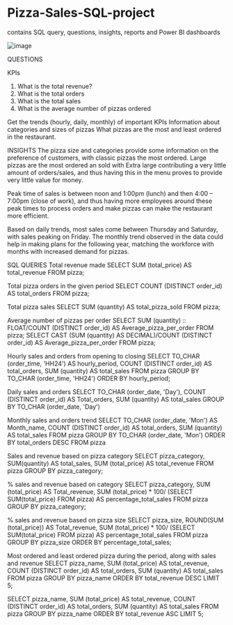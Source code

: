 # Pizza-Sales-SQL-project
contains SQL query, questions, insights, reports and Power BI dashboards 

![image](https://github.com/Orinamhe/Pizza-Sales-SQL-project/assets/153821560/6005d513-2e83-4ba9-b373-8300ed236b44)


QUESTIONS

KPIs
1.	What is the total revenue?
2.	What is the total orders
3.	What is the total sales
4.	What is the average number of pizzas ordered


Get the trends (hourly, daily, monthly) of important KPIs
Information about categories and sizes of pizzas 
What pizzas are the most and least ordered in the restaurant.

INSIGHTS
The pizza size and categories provide some information on the preference of customers, with classic pizzas the most ordered. Large pizzas are the most ordered an sold with Extra large contributing a very little amount of orders/sales, and thus having this in the menu proves to provide very little value for money.

Peak time of sales is between noon and 1:00pm (lunch) and then 4:00 – 7:00pm (close of work), and thus having more employees around these peak times to process orders and make pizzas can make the restaurant more efficient.

Based on daily trends, most sales come between Thursday and Saturday, with sales peaking on Friday. The monthly trend observed in the data could help in making plans for the following year, matching the workforce with months with increased demand for pizzas.

SQL QUERIES
Total revenue made
SELECT SUM (total_price) AS total_revenue FROM pizza;

Total pizza orders in the given period
SELECT COUNT (DISTINCT order_id) AS total_orders FROM pizza;

Total pizza sales
SELECT SUM (quantity) AS total_pizza_sold FROM pizza;

Average number of pizzas per order
SELECT SUM (quantity) :: FLOAT/COUNT (DISTINCT order_id) AS Average_pizza_per_order FROM pizza;
SELECT CAST (SUM (quantity) AS DECIMAL)/COUNT (DISTINCT order_id) AS Average_pizza_per_order
FROM pizza;

Hourly sales and orders from opening to closing
SELECT
TO_CHAR (order_time, 'HH24') AS hourly_period,
COUNT (DISTINCT order_id) AS total_orders,
SUM (quantity) AS total_sales
FROM pizza
GROUP BY TO_CHAR (order_time, 'HH24') ORDER BY hourly_period;

Daily sales and orders
SELECT TO_CHAR (order_date, 'Day'),
COUNT (DISTINCT order_id) AS Total_orders,
SUM (quantity) AS total_sales GROUP BY TO_CHAR (order_date, 'Day')

Monthly sales and orders trend
SELECT TO_CHAR (order_date, 'Mon') AS Month_name, COUNT (DISTINCT order_id) AS total_orders,
SUM (quantity) AS total_sales FROM pizza
GROUP BY TO_CHAR (order_date, 'Mon') ORDER BY total_orders DESC
FROM pizza

Sales and revenue based on pizza category
SELECT pizza_category, SUM(quantity) AS total_sales, SUM (total_price) AS total_revenue FROM pizza
GROUP BY pizza_category;

% sales and revenue based on category
SELECT pizza_category,
SUM (total_price) AS Total_revenue,
SUM (total_price) * 100/ (SELECT SUM(total_price) FROM pizza) AS
percentage_total_sales FROM pizza
GROUP BY pizza_category;

% sales and revenue based on pizza size
SELECT pizza_size,
ROUND(SUM (total_price)) AS Total_revenue,
SUM (total_price) * 100/ (SELECT SUM(total_price) FROM pizza) AS percentage_total_sales FROM pizza
GROUP BY pizza_size
ORDER BY percentage_total_sales;

Most ordered and least ordered pizza during the period, along with sales and revenue
SELECT pizza_name,
SUM (total_price) AS total_revenue,
COUNT (DISTINCT order_id) AS total_orders, SUM (quantity) AS total_sales
FROM pizza
GROUP BY pizza_name ORDER BY total_revenue DESC LIMIT 5;

SELECT pizza_name,
SUM (total_price) AS total_revenue,
COUNT (DISTINCT order_id) AS total_orders, SUM (quantity) AS total_sales
FROM pizza
GROUP BY pizza_name ORDER BY total_revenue ASC LIMIT 5;
